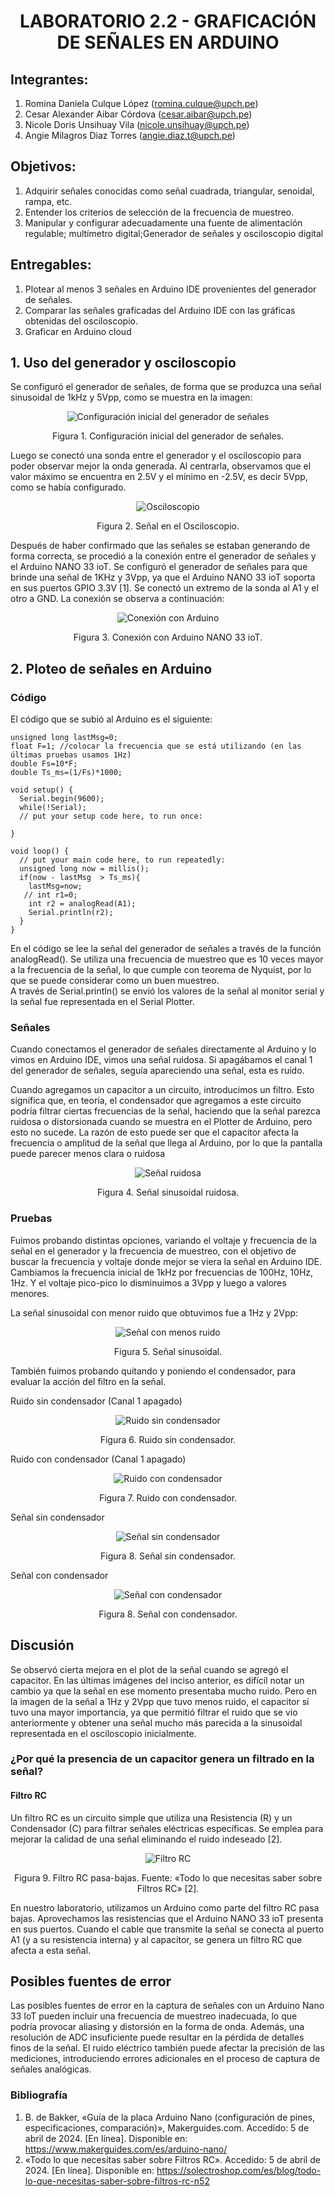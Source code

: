 <div align="center">
<h1>LABORATORIO 2.2 - GRAFICACIÓN DE SEÑALES EN ARDUINO</h1>
</div>

## Integrantes:
1. Romina Daniela Culque López (romina.culque@upch.pe)
2. Cesar Alexander Aibar Córdova (cesar.aibar@upch.pe)
3. Nicole Doris Unsihuay Vila (nicole.unsihuay@upch.pe)
4. Angie Milagros Diaz Torres (angie.diaz.t@upch.pe)

## Objetivos:
1. Adquirir señales conocidas como señal cuadrada, triangular, senoidal, rampa, etc.
2. Entender los criterios de selección de la frecuencia de muestreo.
3. Manipular y configurar adecuadamente una fuente de alimentación regulable; multímetro digital;Generador de señales y osciloscopio digital

## Entregables:
1. Plotear al menos 3 señales en Arduino IDE provenientes del generador de señales.
2. Comparar las señales graficadas del Arduino IDE con las gráficas obtenidas del osciloscopio.
3. Graficar en Arduino cloud

## 1. Uso del generador y osciloscopio
Se configuró el generador de señales, de forma que se produzca una señal sinusoidal de 1kHz y 5Vpp, como se muestra en la imagen:
<p align="center">
  <img src="https://github.com/angiet04/Intro_se-ales06/blob/main/Im%C3%A1genes/generador.jpg" alt="Configuración inicial del generador de señales">
</p>
  <p align="center">Figura 1. Configuración inicial del generador de señales.</p>

Luego se conectó una sonda entre el generador y el osciloscopio para poder observar mejor la onda generada. 
Al centrarla, observamos que el valor máximo se encuentra en 2.5V y el mínimo en -2.5V, es decir 5Vpp, como se había configurado.  
<p align="center">
  <img src="https://github.com/angiet04/Intro_se-ales06/blob/main/Im%C3%A1genes/osciloscopio.jpg" alt="Osciloscopio">
</p>
  <p align="center">Figura 2. Señal en el Osciloscopio.</p>

Después de haber confirmado que las señales se estaban generando de forma correcta, se procedió a la conexión entre el generador de señales y el Arduino NANO 33 ioT. Se configuró el generador de señales para que brinde una señal de 1KHz y 3Vpp, ya que el Arduino NANO 33 ioT soporta en sus puertos GPIO 3.3V [1]. 
Se conectó un extremo de la sonda al A1 y el otro a GND. La conexión se observa a continuación: 
<p align="center">
  <img src="https://github.com/angiet04/Intro_se-ales06/blob/main/Im%C3%A1genes/conexion_con_arduino.jpg" alt="Conexión con Arduino">
</p>
  <p align="center">Figura 3. Conexión con Arduino NANO 33 ioT.</p>

## 2. Ploteo de señales en Arduino
###  Código 
El código que se subió al Arduino es el siguiente:
```arduino
unsigned long lastMsg=0;
float F=1; //colocar la frecuencia que se está utilizando (en las últimas pruebas usamos 1Hz)
double Fs=10*F;
double Ts_ms=(1/Fs)*1000;

void setup() {
  Serial.begin(9600);
  while(!Serial);
  // put your setup code here, to run once:

}

void loop() {
  // put your main code here, to run repeatedly:
  unsigned long now = millis();
  if(now - lastMsg  > Ts_ms){
    lastMsg=now;
   // int r1=0;
    int r2 = analogRead(A1);
    Serial.println(r2);
  }
}
```
En el código se lee la señal del generador de señales a través de la función analogRead(). Se utiliza una frecuencia de muestreo que es 10 veces mayor a la frecuencia de la señal, lo que cumple con teorema de Nyquist, por lo que se puede considerar como un buen muestreo.  
A través de Serial.println() se envió los valores de la señal al monitor serial y la señal fue representada en el Serial Plotter.

### Señales
Cuando conectamos el generador de señales directamente al Arduino y lo vimos en Arduino IDE, vimos una señal ruidosa. Si apagábamos el canal 1 del generador de señales, seguía apareciendo una señal, esta es ruido.

Cuando agregamos un capacitor a un circuito, introducimos un filtro. Esto significa que, en teoría, el condensador que agregamos a este circuito podría filtrar ciertas frecuencias de la señal, haciendo que la señal parezca ruidosa o distorsionada cuando se muestra en el Plotter de Arduino, pero esto no sucede. La razón de esto puede ser que el capacitor afecta la frecuencia o amplitud de la señal que llega al Arduino, por lo que la pantalla puede parecer menos clara o ruidosa
<p align="center">
  <img src="https://github.com/angiet04/Intro_se-ales06/blob/main/Im%C3%A1genes//senal_sinusoidal_ruidosa2.jpg" alt="Señal ruidosa">
</p>
  <p align="center">Figura 4. Señal sinusoidal ruidosa.</p>

### Pruebas
Fuimos probando distintas opciones, variando el voltaje y frecuencia de la señal en el generador y la frecuencia de muestreo, con el objetivo de buscar la frecuencia y voltaje donde mejor se viera la señal en Arduino IDE. Cambiamos la frecuencia inicial de 1kHz por frecuencias de 100Hz, 10Hz, 1Hz. Y el voltaje pico-pico lo disminuimos a 3Vpp y luego a valores menores. 

La señal sinusoidal con menor ruido que obtuvimos fue a 1Hz y 2Vpp: 
<p align="center">
  <img src="https://github.com/angiet04/Intro_se-ales06/blob/main/Im%C3%A1genes//senal_sinusoidal2.jpg" alt="Señal con menos ruido">
</p>
  <p align="center">Figura 5. Señal sinusoidal.</p>

También fuimos probando quitando y poniendo el condensador, para evaluar la acción del filtro en la señal.

Ruido sin condensador (Canal 1 apagado)
<p align="center">
  <img src="https://github.com/angiet04/Intro_se-ales06/blob/main/Im%C3%A1genes//ruido_sin_condensador.jpg" alt="Ruido sin condensador">
</p>
  <p align="center">Figura 6. Ruido sin condensador.</p>

Ruido con condensador (Canal 1 apagado)
<p align="center">
  <img src="https://github.com/angiet04/Intro_se-ales06/blob/main/Im%C3%A1genes//ruido_con_condensador.jpg" alt="Ruido con condensador">
</p>
  <p align="center">Figura 7. Ruido con condensador.</p>

Señal sin condensador
<p align="center">
  <img src="https://github.com/angiet04/Intro_se-ales06/blob/main/Im%C3%A1genes//señal_sin_condensador.jpg" alt="Señal sin condensador">
</p>
  <p align="center">Figura 8. Señal sin condensador.</p>

Señal con condensador
<p align="center">
  <img src="https://github.com/angiet04/Intro_se-ales06/blob/main/Im%C3%A1genes//señal_con_condensador.jpg" alt="Señal con condensador">
</p>
  <p align="center">Figura 8. Señal con condensador.</p>


## Discusión
Se observó cierta mejora en el plot de la señal cuando se agregó el capacitor. En las últimas imágenes del inciso anterior, es difícil notar un cambio ya que la señal en ese momento presentaba mucho ruido. Pero en la imagen de la señal a 1Hz y 2Vpp que tuvo menos ruido, el capacitor sí tuvo una mayor importancia, ya que permitió filtrar el ruido que se vio anteriormente y obtener una señal mucho más parecida a la sinusoidal representada en el osciloscopio inicialmente.

### ¿Por qué la presencia de un capacitor genera un filtrado en la señal?
#### Filtro RC
Un filtro RC es un circuito simple que utiliza una Resistencia (R) y un Condensador (C) para filtrar señales eléctricas específicas. Se emplea para mejorar la calidad de una señal eliminando el ruido indeseado [2].
<p align="center">
  <img src="https://github.com/angiet04/Intro_se-ales06/blob/main/Im%C3%A1genes/filtro_RC.jpg" alt="Filtro RC">
</p>
  <p align="center">Figura 9. Filtro RC pasa-bajas. Fuente: «Todo lo que necesitas saber sobre Filtros RC» [2].</p>

En nuestro laboratorio, utilizamos un Arduino como parte del filtro RC pasa bajas. Aprovechamos las resistencias que el Arduino NANO 33 ioT presenta en sus puertos. Cuando el cable que transmite la señal se conecta al puerto A1 (y a su resistencia interna) y al capacitor, se genera un filtro RC que afecta a esta señal.


## Posibles fuentes de error
Las posibles fuentes de error en la captura de señales con un Arduino Nano 33 IoT pueden incluir una frecuencia de muestreo inadecuada, lo que podría provocar aliasing y distorsión en la forma de onda. Además, una resolución de ADC insuficiente puede resultar en la pérdida de detalles finos de la señal. El ruido eléctrico también puede afectar la precisión de las mediciones, introduciendo errores adicionales en el proceso de captura de señales analógicas.

### Bibliografía
1. B. de Bakker, «Guía de la placa Arduino Nano (configuración de pines, especificaciones, comparación)», Makerguides.com. Accedido: 5 de abril de 2024. [En línea]. Disponible en: https://www.makerguides.com/es/arduino-nano/
2. «Todo lo que necesitas saber sobre Filtros RC». Accedido: 5 de abril de 2024. [En línea]. Disponible en: https://solectroshop.com/es/blog/todo-lo-que-necesitas-saber-sobre-filtros-rc-n52
